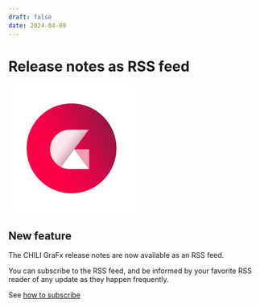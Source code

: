 ```yaml
---
draft: false
date: 2024-04-09
---
```


# Release notes as RSS feed

![rn_icon](icon-CHILI-GraFx.svg)

## New feature

The CHILI GraFx release notes are now available as an RSS feed.

You can subscribe to the RSS feed, and be informed by your favorite RSS reader of any update as they happen frequently.

See [how to subscribe](/release-notes/rss/)